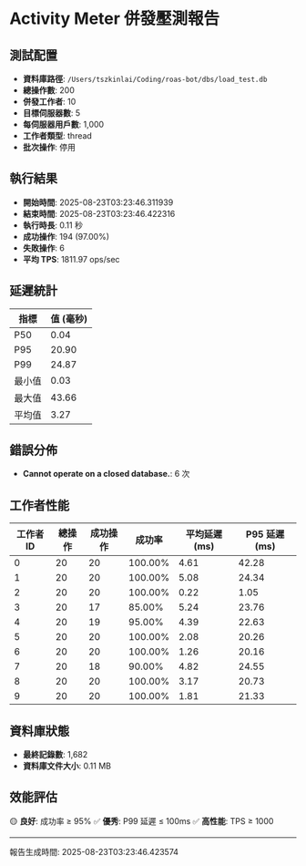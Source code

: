 # Activity Meter 併發壓測報告

## 測試配置

- **資料庫路徑**: `/Users/tszkinlai/Coding/roas-bot/dbs/load_test.db`
- **總操作數**: 200
- **併發工作者**: 10
- **目標伺服器數**: 5
- **每伺服器用戶數**: 1,000
- **工作者類型**: thread
- **批次操作**: 停用

## 執行結果

- **開始時間**: 2025-08-23T03:23:46.311939
- **結束時間**: 2025-08-23T03:23:46.422316
- **執行時長**: 0.11 秒
- **成功操作**: 194 (97.00%)
- **失敗操作**: 6
- **平均 TPS**: 1811.97 ops/sec

## 延遲統計

| 指標 | 值 (毫秒) |
|------|----------|
| P50 | 0.04 |
| P95 | 20.90 |
| P99 | 24.87 |
| 最小值 | 0.03 |
| 最大值 | 43.66 |
| 平均值 | 3.27 |

## 錯誤分佈

- **Cannot operate on a closed database.**: 6 次

## 工作者性能

| 工作者 ID | 總操作 | 成功操作 | 成功率 | 平均延遲 (ms) | P95 延遲 (ms) |
|----------|--------|----------|--------|---------------|---------------|
| 0 | 20 | 20 | 100.00% | 4.61 | 42.28 |
| 1 | 20 | 20 | 100.00% | 5.08 | 24.34 |
| 2 | 20 | 20 | 100.00% | 0.22 | 1.05 |
| 3 | 20 | 17 | 85.00% | 5.24 | 23.76 |
| 4 | 20 | 19 | 95.00% | 4.39 | 22.63 |
| 5 | 20 | 20 | 100.00% | 2.08 | 20.26 |
| 6 | 20 | 20 | 100.00% | 1.26 | 20.16 |
| 7 | 20 | 18 | 90.00% | 4.82 | 24.55 |
| 8 | 20 | 20 | 100.00% | 3.17 | 20.73 |
| 9 | 20 | 20 | 100.00% | 1.81 | 21.33 |

## 資料庫狀態

- **最終記錄數**: 1,682
- **資料庫文件大小**: 0.11 MB

## 效能評估

🟡 **良好**: 成功率 ≥ 95%
✅ **優秀**: P99 延遲 ≤ 100ms
✅ **高性能**: TPS ≥ 1000

---
報告生成時間: 2025-08-23T03:23:46.423574
